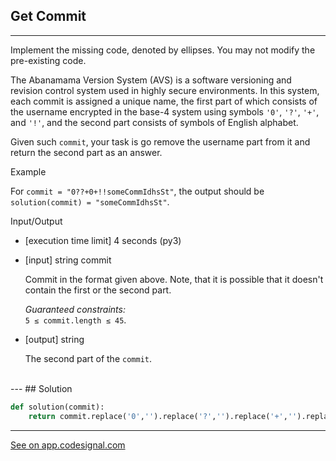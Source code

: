 ## Get Commit
---
Implement the missing code, denoted by ellipses. You may not modify the pre-existing code.

The Abanamama Version System (AVS) is a software versioning and revision control system used in highly secure environments. In this system, each commit is assigned a unique name, the first part of which consists of the username encrypted in the base-4 system using symbols `'0'`, `'?'`, `'+'`, and `'!'`, and the second part consists of symbols of English alphabet.

Given such `commit`, your task is go remove the username part from it and return the second part as an answer.

Example

For `commit = "0??+0+!!someCommIdhsSt"`, the output should be\
`solution(commit) = "someCommIdhsSt"`.

Input/Output

-   [execution time limit] 4 seconds (py3)

-   [input] string commit

    Commit in the format given above. Note, that it is possible that it doesn't contain the first or the second part.

    *Guaranteed constraints:*\
    `5 ≤ commit.length ≤ 45`.

-   [output] string

    The second part of the `commit`.
<br>
---
## Solution

```python
def solution(commit):
    return commit.replace('0','').replace('?','').replace('+','').replace('!','')
```
---
[See on app.codesignal.com](https://app.codesignal.com/arcade/python-arcade/slithering-in-strings/FmSEJMu8fbybQ7Ka4)